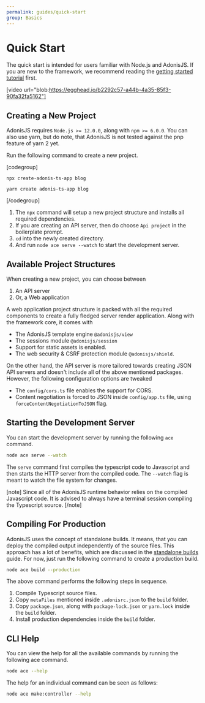 ```yaml
---
permalink: guides/quick-start
group: Basics
---
```


# Quick Start

The quick start is intended for users familiar with Node.js and AdonisJS. If you are new to the framework, we recommend reading the [getting started tutorial](tutorials/getting-started/introduction) first.

[video url="blob:https://egghead.io/b2292c57-a44b-4a35-85f3-90fa32fa5162"]

## Creating a New Project
AdonisJS requires `Node.js >= 12.0.0`, along with `npm >= 6.0.0`. You can also use yarn, but do note, that AdonisJS is not tested against the pnp feature of yarn 2 yet.

Run the following command to create a new project.

[codegroup]
```sh{}{npx}
npx create-adonis-ts-app blog
```

```sh{}{yarn}
yarn create adonis-ts-app blog
```
[/codegroup]

1. The `npx` command will setup a new project structure and installs all required dependencies.
2. If you are creating an API server, then do choose `Api project` in the boilerplate prompt.
3. `cd` into the newly created directory.
4. And run `node ace serve --watch` to start the development server.

## Available Project Structures
When creating a new project, you can choose between

1. An API server
2. Or, a Web application

A web application project structure is packed with all the required components to create a fully fledged server render application. Along with the framework core, it comes with

- The AdonisJS template engine `@adonisjs/view`
- The sessions module `@adonisjs/session`
- Support for static assets is enabled.
- The web security & CSRF protection module `@adonisjs/shield`.

On the other hand, the API server is more tailored towards creating JSON API servers and doesn't include all of the above mentioned packages. However, the following configuration options are tweaked

- The `config/cors.ts` file enables the support for CORS.
- Content negotiation is forced to JSON inside `config/app.ts` file, using `forceContentNegotiationToJSON` flag.

## Starting the Development Server
You can start the development server by running the following `ace` command.

```sh
node ace serve --watch
```

The `serve` command first compiles the typescript code to Javascript and then starts the HTTP server from the compiled code. The `--watch` flag is meant to watch the file system for changes.

[note]
Since all of the AdonisJS runtime behavior relies on the compiled Javascript code. It is advised to always have a terminal session compiling the Typescript source.
[/note]

## Compiling For Production
AdonisJS uses the concept of standalone builds. It means, that you can deploy the compiled output independently of the source files. This approach has a lot of benefits, which are discussed in the [standalone builds]() guide. For now, just run the following command to create a production build.

```sh
node ace build --production
```

The above command performs the following steps in sequence.

1. Compile Typescript source files.
2. Copy `metaFiles` mentioned inside `.adonisrc.json` to the `build` folder.
3. Copy `package.json`, along with `package-lock.json` or `yarn.lock` inside the `build` folder.
4. Install production dependencies inside the `build` folder.

## CLI Help
You can view the help for all the available commands by running the following ace command.

```sh
node ace --help
```

The help for an individual command can be seen as follows:

```sh
node ace make:controller --help
```
